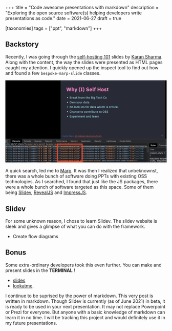 +++
title = "Code awesome presentations with markdown"
description = "Exploring the open source software(s) helping developers write presentations as code."
date = 2021-06-27
draft = true

[taxonomies]
tags = ["ppt", "markdown"]
+++

## Backstory
Recently, I was going through the [self-hosting 101](https://talks.mrkaran.dev/talks/foss-united-apr-2021.html) slides by [Karan Sharma](https://mrkaran.dev/). Along with the content, the way the slides were presented as HTML pages caught my attention. I quickly opened up the inspect tool to find out how and found a few `bespoke-marp-slide` classes.

![HTML Inspect tool on marp slides](inspect.png)

A quick search, led me to [Marp](https://marp.app/). It was then I realized that unbeknownst, there was a whole bunch of software doing PPTs with existing OSS technologies. As I searched, I found that just like the JS packages, there were a whole bunch of software targeted as this space. Some of them being [Slidev](https://sli.dev/), [RevealJS](https://revealjs.com/) and [ImpressJS](https://impress.js.org/#/bored).

## Slidev
For some unknown reason, I chose to learn Slidev. The slidev website is sleek and gives a glimpse of what you can do with the framework.
* Create flow diagrams

## Bonus
Some extra-ordinary developers took this even further. You can make and present slides in the **TERMINAL** ! 
* [slides](https://github.com/maaslalani/slides) 
* [lookatme](https://github.com/d0c-s4vage/lookatme).

I continue to be suprised by the power of markdown. This very post is written in markdown. Though Slidev is currently (as of June 2021) in beta, it is ready to be used in your next presentation. It may not replace Powerpoint or Prezi for everyone. But anyone with a basic knowledge of markdown can learn it in no time. I will be tracking this project and would definitely use it in my future presentations.

